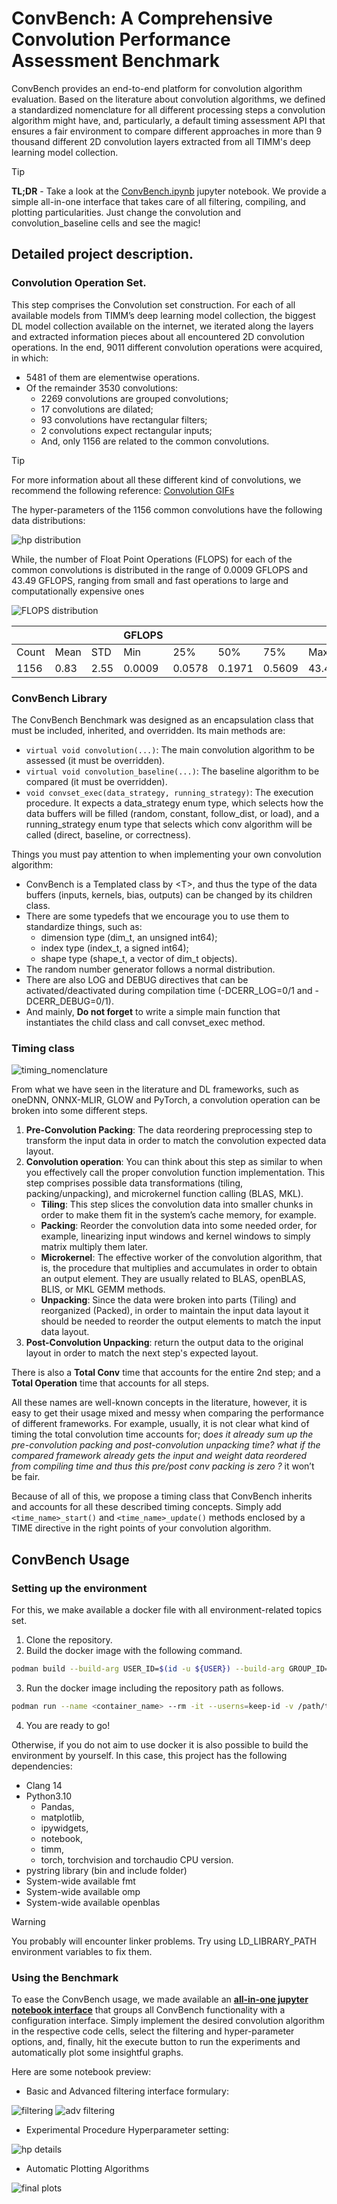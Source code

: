 # ConvBench: A Comprehensive Convolution Performance Assessment Benchmark

ConvBench provides an end-to-end platform for convolution algorithm evaluation. Based on the literature about convolution algorithms, we defined a standardized nomenclature for all different processing steps a convolution algorithm might have, and, particularly, a default timing assessment API that ensures a fair environment to compare different approaches in more than 9 thousand different 2D convolution layers extracted from all TIMM's deep learning model collection.

> [!TIP] 
> **TL;DR** - Take a look at the [ConvBench.ipynb](ConvBench.ipynb) jupyter notebook. We provide a simple all-in-one interface that takes care of all filtering, compiling, and plotting particularities. Just change the convolution and convolution_baseline cells and see the magic!

## Detailed project description. 

### Convolution Operation Set.

This step comprises the Convolution set construction. For each of all available models from TIMM’s deep learning model collection, the biggest DL model collection available on the internet, we iterated along the layers and extracted information pieces about all encountered 2D convolution operations. In the end, 9011 different convolution operations were acquired, in which:
- 5481 of them are elementwise operations.
- Of the remainder 3530 convolutions:
    - 2269 convolutions are grouped convolutions;
	- 17 convolutions are dilated;
	- 93 convolutions have rectangular filters;
	- 2 convolutions expect rectangular inputs;
	- And, only 1156 are related to the common convolutions.

> [!TIP]
> For more information about all these different kind of convolutions, we recommend the following reference: [Convolution GIFs](https://github.com/vdumoulin/conv_arithmetic)

The hyper-parameters of the 1156 common convolutions have the following data distributions:

![hp distribution](utils/size_and_channels.png)

While, the number of Float Point Operations (FLOPS) for each of the common convolutions is distributed in the range of 0.0009 GFLOPS and 43.49 GFLOPS, ranging from small and fast operations to large and computationally expensive ones

![FLOPS distribution](utils/gflops.png)

|       |      |      | GFLOPS |        |        |        |       |
|-------|------|------|--------|--------|--------|--------|-------|
| Count | Mean | STD  | Min    | 25%    | 50%    | 75%    | Max   |
| 1156  | 0.83 | 2.55 | 0.0009 | 0.0578 | 0.1971 | 0.5609 | 43.49 |


### ConvBench Library

The ConvBench Benchmark was designed as an encapsulation class that must be included, inherited, and overridden. Its main methods are:

- `virtual void convolution(...)`: The main convolution algorithm to be assessed (it must be overridden).
- `virtual void convolution_baseline(...)`: The baseline algorithm to be compared (it must be overridden).
- `void convset_exec(data_strategy, running_strategy)`: The execution procedure. It expects a data_strategy enum type, which selects how the data buffers will be filled (random, constant, follow_dist, or load), and a running_strategy enum type that selects which conv algorithm will be called (direct, baseline, or correctness).

Things you must pay attention to when implementing your own convolution algorithm: 
- ConvBench is a Templated class by \<T\>, and thus the type of the data buffers (inputs, kernels, bias, outputs) can be changed by its children class.
- There are some typedefs that we encourage you to use them to standardize things, such as:
    - dimension type (dim_t, an unsigned int64); 
    - index type (index_t, a signed int64);
    - shape type (shape_t, a vector of dim_t objects).
- The random number generator follows a normal distribution.
- There are also LOG and DEBUG directives that can be activated/deactivated during compilation time (-DCERR_LOG=0/1 and -DCERR_DEBUG=0/1).
- And mainly, **Do not forget** to write a simple main function that instantiates the child class and call convset_exec method.

### Timing class

![timing_nomenclature](utils/timing_nomenclature.png)

From what we have seen in the literature and DL frameworks, such as oneDNN, ONNX-MLIR, GLOW and PyTorch, a convolution operation can be broken into some different steps.

1. **Pre-Convolution Packing**: The data reordering preprocessing step to transform the input data in order to match the convolution expected data layout.
2. **Convolution operation**: You can think about this step as similar to when you effectively call the proper convolution function implementation. This step comprises possible data transformations (tiling, packing/unpacking), and microkernel function calling (BLAS, MKL).
    - **Tiling**: This step slices the convolution data into smaller chunks in order to make them fit in the system’s cache memory, for example.
    - **Packing**: Reorder the convolution data into some needed order, for example, linearizing input windows and kernel windows to simply matrix multiply them later.
    - **Microkernel**: The effective worker of the convolution algorithm, that is, the procedure that multiplies and accumulates in order to obtain an output element. They are usually related to BLAS, openBLAS, BLIS, or MKL GEMM methods.
    - **Unpacking**: Since the data were broken into parts (Tiling) and reorganized (Packed), in order to maintain the input data layout it should be needed to reorder the output elements to match the input data layout. 
3. **Post-Convolution Unpacking**: return the output data to the original layout in order to match the next step's expected layout.

There is also a **Total Conv** time that accounts for the entire 2nd step; and a **Total Operation** time that accounts for all steps.

All these names are well-known concepts in the literature, however, it is easy to get their usage mixed and messy when comparing the performance of different frameworks. For example, usually, it is not clear what kind of timing the total convolution time accounts for; d*oes it already sum up the pre-convolution packing and post-convolution unpacking time? what if the compared framework already gets the input and weight data reordered from compiling time and thus this pre/post conv packing is zero ?* it won’t be fair.

Because of all of this, we propose a timing class that ConvBench inherits and accounts for all these described timing concepts. Simply add `<time_name>_start()` and `<time_name>_update()` methods enclosed by a TIME directive in the right points of your convolution algorithm.

## ConvBench Usage

### Setting up the environment

For this, we make available a docker file with all environment-related topics set. 
1. Clone the repository. 
2. Build the docker image with the following command.
``` bash
podman build --build-arg USER_ID=$(id -u ${USER}) --build-arg GROUP_ID=$(id -g ${USER}) --build-arg VSCODE_COMMIT=<vscode commit hash you aim to use vscode> -t convbench:22.04 .
```
3. Run the docker image including the repository path as follows.
``` bash
podman run --name <container_name> --rm -it --userns=keep-id -v /path/to/the/repo/ConvBench:/home/user/ConvBench/ -w /home/user/ convbench:22.04
```
4. You are ready to go!

Otherwise, if you do not aim to use docker it is also possible to build the environment by yourself. In this case, this project has the following dependencies:
- Clang 14
- Python3.10
	- Pandas, 
    - matplotlib, 
    - ipywidgets, 
    - notebook, 
    - timm, 
    - torch, torchvision and torchaudio CPU version.
- pystring library (bin and include folder)
- System-wide available fmt
- System-wide available omp
- System-wide available openblas

> [!WARNING]
> You probably will encounter linker problems. Try using LD_LIBRARY_PATH environment variables to fix them.

### Using the Benchmark

To ease the ConvBench usage, we made available an [**all-in-one jupyter notebook interface**](ConvBench.ipynb) that groups all ConvBench functionality with a configuration interface. Simply implement the desired convolution algorithm in the respective code cells, select the filtering and hyper-parameter options, and, finally, hit the execute button to run the experiments and automatically plot some insightful graphs.

Here are some notebook preview:
- Basic and Advanced filtering interface formulary:

![filtering](utils/filtering.png)
![adv filtering](utils/adv_filtering.png)

- Experimental Procedure Hyperparameter setting:

![hp details](utils/hp_details.png)

- Automatic Plotting Algorithms

![final plots](utils/plots.png)